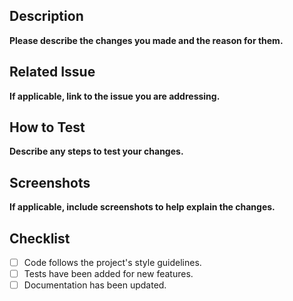 ## Description

**Please describe the changes you made and the reason for them.**

## Related Issue

**If applicable, link to the issue you are addressing.**

## How to Test

**Describe any steps to test your changes.**

## Screenshots

**If applicable, include screenshots to help explain the changes.**

## Checklist

- [ ] Code follows the project's style guidelines.
- [ ] Tests have been added for new features.
- [ ] Documentation has been updated.
